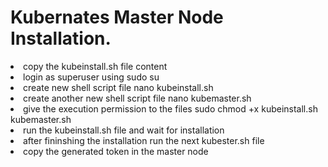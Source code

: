 <h1>Kubernates Master Node Installation.</h1>
<li>copy the kubeinstall.sh file content</li>
<li>login as superuser using sudo su</li>
<li>create new shell script file nano kubeinstall.sh</li>
<li>create another new shell script file nano kubemaster.sh</li>
<li>give the execution permission to the files sudo chmod +x kubeinstall.sh kubemaster.sh</li>
<li>run the kubeinstall.sh file and wait for installation</li>
<li>after fininshing the  installation run the next kubester.sh file</li>
<li>copy the generated token in the master node</li>
